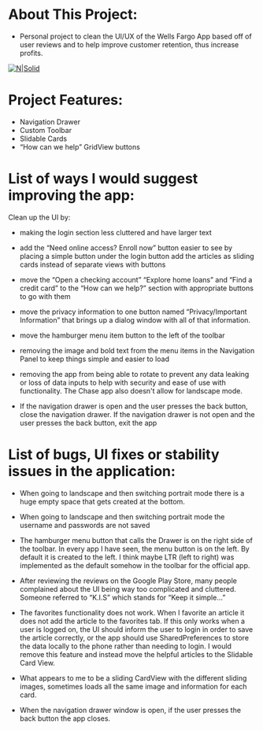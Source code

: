 # About This Project:

 - Personal project to clean the UI/UX of the Wells Fargo App based off of user reviews and to help improve customer retention, thus increase profits. 

[![N|Solid](https://media.giphy.com/media/lqdgbzvvCndkrv2OjI/giphy.gif)](https://play.google.com/store/apps/details?id=com.passionatesolutions.app.eloteman)



# Project Features:

 - Navigation Drawer
 - Custom Toolbar
 - Slidable Cards
 - “How can we help” GridView buttons

# List of ways I would suggest improving the app:

  Clean up the UI by:

 - making the login section less cluttered and have larger text
 
 - add the “Need online access?  Enroll now” button easier to see by placing a simple button under the login button
add the articles as sliding cards instead of separate views with buttons

 - move the “Open a checking account” “Explore home loans” and “Find a credit card” to the “How can we help?” section with appropriate buttons to go with them
 
 - move the privacy information to one button named “Privacy/Important Information” that brings up a dialog window with all of that information. 
  
 - move the hamburger menu item button to the left of the toolbar
 
 - removing the image and bold text from the menu items in the Navigation Panel to keep things simple and easier to load
 
 - removing the app from being able to rotate to prevent any data leaking or loss of data inputs to help with security and ease of use with functionality.  The Chase app also doesn't allow for landscape mode. 


 - If the navigation drawer is open and the user presses the back button, close the navigation drawer.  If the navigation drawer is not open and the user presses the back button, exit the app

# List of bugs, UI fixes or stability issues in the application:

 - When going to landscape and then switching portrait mode there is a huge empty space that gets created at the bottom.


 - When going to landscape and then switching portrait mode the username and passwords are not saved


 - The hamburger menu button that calls the Drawer is on the right side of the toolbar.  In every app I have seen, the menu button is on the left.  By default it is created to the left.  I think maybe LTR (left to right) was implemented as the default somehow in the toolbar for the official app.  


 - After reviewing the reviews on the Google Play Store, many people complained about the UI being way too complicated and cluttered.  Someone referred to “K.I.S” which stands for “Keep it simple...”


 - The favorites functionality does not work.  When I favorite an article it does not add the article to the favorites tab.  If this only works when a user is logged on, the UI should inform the user to login in order to save the article correctly, or the app should use SharedPreferences to store the data locally to the phone rather than needing to login.  I would remove this feature and instead move the helpful articles to the Slidable Card View.


 - What appears to me to be a sliding CardView with the different sliding images, sometimes loads all the same image and information for each card.


 - When the navigation drawer window is open, if the user presses the back button the app closes. 

